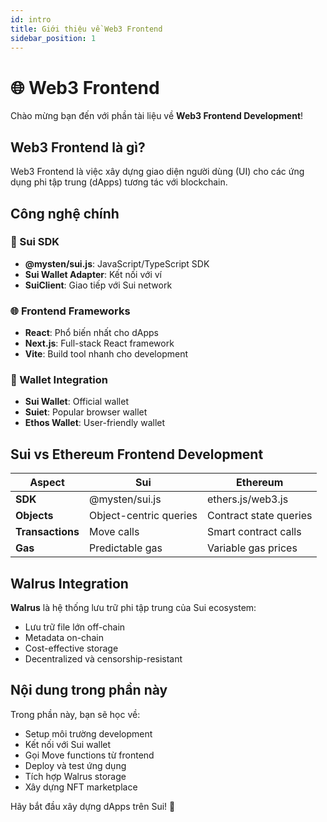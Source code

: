 ```yaml
---
id: intro
title: Giới thiệu về Web3 Frontend
sidebar_position: 1
---
```


# 🌐 Web3 Frontend

Chào mừng bạn đến với phần tài liệu về **Web3 Frontend Development**!

## Web3 Frontend là gì?

Web3 Frontend là việc xây dựng giao diện người dùng (UI) cho các ứng dụng phi tập trung (dApps) tương tác với blockchain.

## Công nghệ chính

### 🔗 Sui SDK
- **@mysten/sui.js**: JavaScript/TypeScript SDK
- **Sui Wallet Adapter**: Kết nối với ví
- **SuiClient**: Giao tiếp với Sui network

### 🌐 Frontend Frameworks
- **React**: Phổ biến nhất cho dApps
- **Next.js**: Full-stack React framework
- **Vite**: Build tool nhanh cho development

### 💼 Wallet Integration
- **Sui Wallet**: Official wallet
- **Suiet**: Popular browser wallet  
- **Ethos Wallet**: User-friendly wallet

## Sui vs Ethereum Frontend Development

| Aspect           | Sui                    | Ethereum               |
| ---------------- | ---------------------- | ---------------------- |
| **SDK**          | @mysten/sui.js         | ethers.js/web3.js      |
| **Objects**      | Object-centric queries | Contract state queries |
| **Transactions** | Move calls             | Smart contract calls   |
| **Gas**          | Predictable gas        | Variable gas prices    |

## Walrus Integration

**Walrus** là hệ thống lưu trữ phi tập trung của Sui ecosystem:

- Lưu trữ file lớn off-chain
- Metadata on-chain
- Cost-effective storage
- Decentralized và censorship-resistant

## Nội dung trong phần này

Trong phần này, bạn sẽ học về:

- Setup môi trường development
- Kết nối với Sui wallet
- Gọi Move functions từ frontend
- Deploy và test ứng dụng
- Tích hợp Walrus storage
- Xây dựng NFT marketplace

Hãy bắt đầu xây dựng dApps trên Sui! 🚀 
